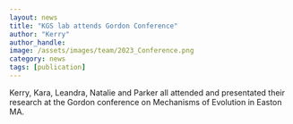 ```yaml
---
layout: news
title: "KGS lab attends Gordon Conference"
author: "Kerry"
author_handle: 
image: /assets/images/team/2023_Conference.png
category: news
tags: [publication]
---
```

Kerry, Kara, Leandra, Natalie and Parker all attended and presentated their research at the Gordon conference on Mechanisms of Evolution in Easton MA. 